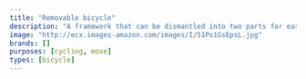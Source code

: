 ```yaml
---
title: "Removable bicycle"
description: "A framework that can be dismantled into two parts for easy transport."
image: "http://ecx.images-amazon.com/images/I/51Po1GsEpsL.jpg"
brands: []
purposes: [cycling, move]
types: [bicycle]
---
```

